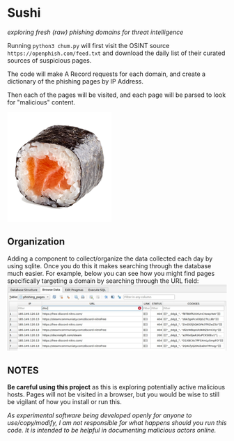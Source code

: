 # Sushi
*exploring fresh (raw) phishing domains for threat intelligence*

Running `python3 chum.py` will first visit the OSINT source `https://openphish.com/feed.txt` and download the daily list
of their curated sources of suspicious pages. 

The code will make A Record requests for each domain, and create a dictionary of the phishing pages by IP Address.

Then each of the pages will be visited, and each page will be parsed to look for "malicious" content. 

![sushi_roll](https://github.com/cas1m1r/Sushi/blob/main/sushi.png?raw=true)

## Organization 
Adding a component to collect/organize the data collected each day by using sqlite. Once you do this
it makes searching through the database much easier. For example, below you can see how you might
find pages specifically targeting a domain by searching through the URL field:
![sqlite](https://github.com/cas1m1r/Sushi/blob/main/rolled_up.jpg?raw=true)

## NOTES
**Be careful using this project** as this is exploring potentially active malicious hosts. Pages will not be visited in
a browser, but you would be wise to still be vigilant of how you install or run this.

*As experimental software being developed openly for anyone to use/copy/modify, I am not responsible for what happens 
should you run this code. It is intended to be helpful in documenting malicious actors online.*